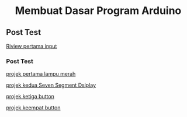<h1 align="center">Membuat Dasar Program Arduino</h1>

<h2 align="left">Post Test</h2>

[Riview pertama input](https://wokwi.com/projects/445778887398627329)

<h3 align="left">Post Test</h3>

[projek pertama lampu merah](https://wokwi.com/projects/443085979924043777)

[projek kedua Seven Segment Dsiplay](https://wokwi.com/projects/443720720106835969)

[projek ketiga button](https://wokwi.com/projects/444520542987238401)

[projek keempat button](https://wokwi.com/projects/445041039938415617)
